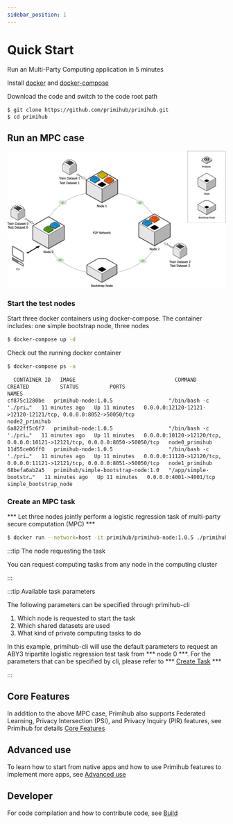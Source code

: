 ```yaml
---
sidebar_position: 1
---
```


# Quick Start

Run an Multi-Party Computing application in 5 minutes


Install [docker](https://docs.docker.com/install/overview/) and [docker-compose](https://docs.docker.com/compose/install/)

Download the code and switch to the code root path

```
$ git clone https://github.com/primihub/primihub.git
$ cd primihub
```


## Run an MPC case
![Depolyment](./tutorial-depolyment.jpg)


### Start the test nodes

Start three docker containers using docker-compose. The container includes: one simple bootstrap node, three nodes

  ```bash
  $ docker-compose up -d
  ```

Check out the running docker container

```bash
$ docker-compose ps -a
```
```
  CONTAINER ID   IMAGE                                COMMAND                  CREATED          STATUS          PORTS                                                                         NAMES
cf875c1280be   primihub-node:1.0.5                  "/bin/bash -c './pri…"   11 minutes ago   Up 11 minutes   0.0.0.0:12120-12121->12120-12121/tcp, 0.0.0.0:8052->50050/tcp                 node2_primihub
6a822ff5c6f7   primihub-node:1.0.5                  "/bin/bash -c './pri…"   11 minutes ago   Up 11 minutes   0.0.0.0:10120->12120/tcp, 0.0.0.0:10121->12121/tcp, 0.0.0.0:8050->50050/tcp   node0_primihub
11d55ce06ff0   primihub-node:1.0.5                  "/bin/bash -c './pri…"   11 minutes ago   Up 11 minutes   0.0.0.0:11120->12120/tcp, 0.0.0.0:11121->12121/tcp, 0.0.0.0:8051->50050/tcp   node1_primihub
68befa6ab2a5   primihub/simple-bootstrap-node:1.0   "/app/simple-bootstr…"   11 minutes ago   Up 11 minutes   0.0.0.0:4001->4001/tcp                                                        simple_bootstrap_node

```                                                   


### Create an MPC task

***  Let three nodes jointly perform a logistic regression task of multi-party secure computation (MPC) ***


```bash
$ docker run --network=host -it primihub/primihub-node:1.0.5 ./primihub-cli --server="127.0.0.1:8050"
```

:::tip The node requesting the task

You can request computing tasks from any node in the computing cluster

:::

:::tip Available task parameters

The following parameters can be specified through primihub-cli
  1. Which node is requested to start the task
  2. Which shared datasets are used
  3. What kind of private computing tasks to do
 
In this example, primihub-cli will use the default parameters to request an ABY3 tripartite logistic regression test task from *** node 0 ***. For the parameters that can be specified by cli, please refer to *** [Create Task](../docs/advance-usage/create-tasks/cli-params) ***

:::



## Core Features
 In addition to the above MPC case, Primihub also supports Federated Learning, Privacy Intersection (PSI), and Privacy Inquiry (PIR) features, see Primihub for details [Core Features](../docs/core-concept/model) 

## Advanced use
  To learn how to start from native apps and how to use Primihub features to implement more apps, see [Advanced use](../docs/advance-usage/start-nodes)

## Developer
  For code compilation and how to contribute code, see [Build](../docs/developer-docs/build)


